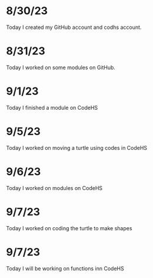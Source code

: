 # 8/30/23

Today I created my GitHub account and codhs account.

# 8/31/23

Today I worked on some modules on GitHub.

# 9/1/23

Today I finished a module on CodeHS

# 9/5/23

Today I worked on moving a turtle using codes in CodeHS

# 9/6/23

Today I worked on modules on CodeHS

# 9/7/23

Today I worked on coding the turtle to make shapes

# 9/7/23

Today I will be working on functions inn CodeHS


